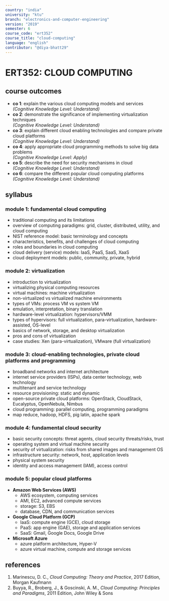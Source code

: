 ```yaml
---
country: "india"
university: "ktu"
branch: "electronics-and-computer-engineering"
version: "2019"
semester: 6
course_code: "ert352"
course_title: "cloud-computing"
language: "english"
contributor: "@diya-bhatt29"
---
```


# ERT352: CLOUD COMPUTING

## course outcomes

- **co 1**: explain the various cloud computing models and services  
  *(Cognitive Knowledge Level: Understand)*  
- **co 2**: demonstrate the significance of implementing virtualization techniques  
  *(Cognitive Knowledge Level: Understand)*  
- **co 3**: explain different cloud enabling technologies and compare private cloud platforms  
  *(Cognitive Knowledge Level: Understand)*  
- **co 4**: apply appropriate cloud programming methods to solve big data problems  
  *(Cognitive Knowledge Level: Apply)*  
- **co 5**: describe the need for security mechanisms in cloud  
  *(Cognitive Knowledge Level: Understand)*  
- **co 6**: compare the different popular cloud computing platforms  
  *(Cognitive Knowledge Level: Understand)*  

## syllabus

### module 1: fundamental cloud computing

- traditional computing and its limitations  
- overview of computing paradigms: grid, cluster, distributed, utility, and cloud computing  
- NIST reference model: basic terminology and concepts  
- characteristics, benefits, and challenges of cloud computing  
- roles and boundaries in cloud computing  
- cloud delivery (service) models: IaaS, PaaS, SaaS, XaaS  
- cloud deployment models: public, community, private, hybrid  

### module 2: virtualization

- introduction to virtualization  
- virtualizing physical computing resources  
- virtual machines: machine virtualization  
- non-virtualized vs virtualized machine environments  
- types of VMs: process VM vs system VM  
- emulation, interpretation, binary translation  
- hardware-level virtualization: hypervisors/VMM  
- types of hypervisors: full virtualization, para-virtualization, hardware-assisted, OS-level  
- basics of network, storage, and desktop virtualization  
- pros and cons of virtualization  
- case studies: Xen (para-virtualization), VMware (full virtualization)  

### module 3: cloud-enabling technologies, private cloud platforms and programming

- broadband networks and internet architecture  
- internet service providers (ISPs), data center technology, web technology  
- multitenant and service technology  
- resource provisioning: static and dynamic  
- open-source private cloud platforms: OpenStack, CloudStack, Eucalyptus, OpenNebula, Nimbus  
- cloud programming: parallel computing, programming paradigms  
- map reduce, hadoop, HDFS, pig latin, apache spark  

### module 4: fundamental cloud security

- basic security concepts: threat agents, cloud security threats/risks, trust  
- operating system and virtual machine security  
- security of virtualization: risks from shared images and management OS  
- infrastructure security: network, host, application levels  
- physical system security  
- identity and access management (IAM), access control  

### module 5: popular cloud platforms

- **Amazon Web Services (AWS)**  
  - AWS ecosystem, computing services  
  - AMI, EC2, advanced compute services  
  - storage: S3, EBS  
  - database, CDN, and communication services  
- **Google Cloud Platform (GCP)**  
  - IaaS: compute engine (GCE), cloud storage  
  - PaaS: app engine (GAE), storage and application services  
  - SaaS: Gmail, Google Docs, Google Drive  
- **Microsoft Azure**  
  - azure platform architecture, Hyper-V  
  - azure virtual machine, compute and storage services  

## references

1. Marinescu, D. C., *Cloud Computing: Theory and Practice*, 2017 Edition, Morgan Kaufmann  
2. Buyya, R., Broberg, J., & Goscinski, A. M., *Cloud Computing: Principles and Paradigms*, 2011 Edition, John Wiley & Sons  
